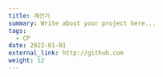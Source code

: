 ```yaml
---
title: 계산기
summary: Write about your project here...
tags:
  - CP
date: 2022-01-01
external_link: http://github.com
weight: 12
---
```

